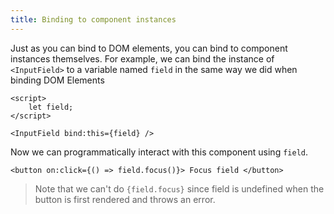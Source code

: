 ```yaml
---
title: Binding to component instances
---
```


Just as you can bind to DOM elements, you can bind to component instances themselves. For example, we can bind the instance of `<InputField>` to a variable named `field` in the same way we did when binding DOM Elements

```svelte
<script>
	let field;
</script>

<InputField bind:this={field} />
```

Now we can programmatically interact with this component using `field`.

```svelte
<button on:click={() => field.focus()}> Focus field </button>
```

> Note that we can't do `{field.focus}` since field is undefined when the button is first rendered and throws an error.

